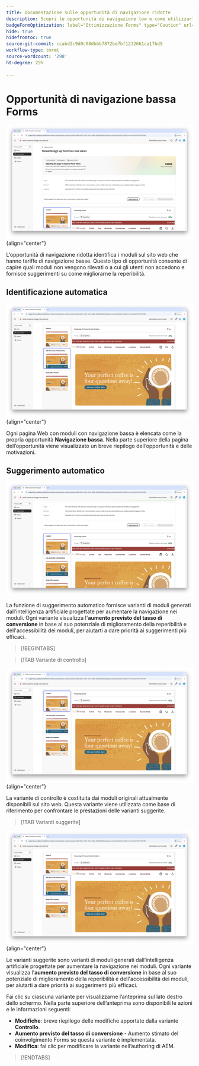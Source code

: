 ```yaml
---
title: Documentazione sulle opportunità di navigazione ridotte
description: Scopri le opportunità di navigazione low e come utilizzarle per migliorare il coinvolgimento con i moduli sul tuo sito web.
badgeFormOptimization: label="Ottimizzazione Forms" type="Caution" url="../../opportunity-types/form-optimization.md" tooltip="Ottimizzazione Forms"
hide: true
hidefromtoc: true
source-git-commit: ccabd2c9d0c08dbbb7872be7bf1232661ca17bd9
workflow-type: tm+mt
source-wordcount: '298'
ht-degree: 25%

---
```



# Opportunità di navigazione bassa Forms

![Bassa opportunità di navigazione](./assets/low-navigation/hero.png){align="center"}

L’opportunità di navigazione ridotta identifica i moduli sul sito web che hanno tariffe di navigazione basse. Questo tipo di opportunità consente di capire quali moduli non vengono rilevati o a cui gli utenti non accedono e fornisce suggerimenti su come migliorarne la reperibilità.

## Identificazione automatica

![Identificazione automatica navigazione bassa](./assets/low-navigation/auto-identify.png){align="center"}

Ogni pagina Web con moduli con navigazione bassa è elencata come la propria opportunità **Navigazione bassa**. Nella parte superiore della pagina dell’opportunità viene visualizzato un breve riepilogo dell’opportunità e delle motivazioni.

## Suggerimento automatico

![Suggerimento automatico navigazione bassa](./assets/low-navigation/auto-suggest.png)

La funzione di suggerimento automatico fornisce varianti di moduli generati dall’intelligenza artificiale progettate per aumentare la navigazione nei moduli. Ogni variante visualizza l&#39;**aumento previsto del tasso di conversione** in base al suo potenziale di miglioramento della reperibilità e dell&#39;accessibilità dei moduli, per aiutarti a dare priorità ai suggerimenti più efficaci.

>[!BEGINTABS]

>[!TAB Variante di controllo]

![Varianti di controllo](./assets/low-navigation/control-variation.png){align="center"}

La variante di controllo è costituita dai moduli originali attualmente disponibili sul sito web. Questa variante viene utilizzata come base di riferimento per confrontare le prestazioni delle varianti suggerite.

>[!TAB Varianti suggerite]

![Varianti suggerite](./assets/low-navigation/suggested-variations.png){align="center"}

Le varianti suggerite sono varianti di moduli generati dall’intelligenza artificiale progettate per aumentare la navigazione nei moduli. Ogni variante visualizza l&#39;**aumento previsto del tasso di conversione** in base al suo potenziale di miglioramento della reperibilità e dell&#39;accessibilità dei moduli, per aiutarti a dare priorità ai suggerimenti più efficaci.

Fai clic su ciascuna variante per visualizzarne l’anteprima sul lato destro dello schermo. Nella parte superiore dell’anteprima sono disponibili le azioni e le informazioni seguenti:

* **Modifiche**: breve riepilogo delle modifiche apportate dalla variante **Controllo**.
* **Aumento previsto del tasso di conversione** - Aumento stimato del coinvolgimento Forms se questa variante è implementata.
* **Modifica**: fai clic per modificare la variante nell’authoring di AEM.

>[!ENDTABS]

<!-- 

## Auto-optimize

[!BADGE Ultimate]{type=Positive tooltip="Ultimate"}

![Auto-optimize low navigation](./assets/low-views/auto-optimize.png){align="center"}

Sites Optimizer Ultimate adds the ability to deploy auto-optimization for the issues found by the low navigation opportunity.

>[!BEGINTABS]

>[!TAB Test multiple]


>[!TAB Publish selected]

{{auto-optimize-deploy-optimization-slack}}

>[!TAB Request approval]

{{auto-optimize-request-approval}}

>[!ENDTABS]

-->
